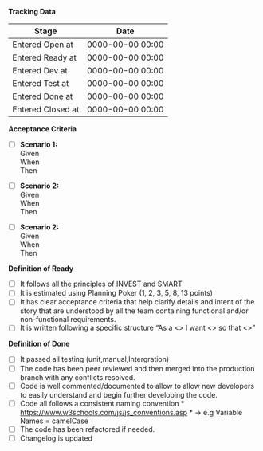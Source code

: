 **Tracking Data**

| Stage | Date |
| ------ | ------ |
| Entered Open at | 0000-00-00 00:00 |
| Entered Ready at | 0000-00-00 00:00 |
| Entered Dev at | 0000-00-00 00:00 |
| Entered Test at | 0000-00-00 00:00 |
| Entered Done at | 0000-00-00 00:00 |
| Entered Closed at | 0000-00-00 00:00 |

**Acceptance Criteria**

- [ ] **Scenario 1:** \
Given \
When \
Then

- [ ] **Scenario 2:** \
Given \
When \
Then

- [ ] **Scenario 2:** \
Given \
When \
Then

**Definition of Ready**
- [ ] It follows all the principles of INVEST and SMART
- [ ] It is estimated using Planning Poker (1, 2, 3, 5, 8, 13 points)
- [ ] It has clear acceptance criteria that help clarify details and intent of the story that are understood by all the 
team containing functional and/or non-functional requirements.
- [ ] It is written following a specific structure “As a <> I want <> so that <>”

**Definition of Done**
- [ ] It passed all  testing (unit,manual,Intergration)
- [ ] The code has been peer reviewed and then merged into the production branch with any conflicts resolved. 
- [ ] Code is well commented/documented to allow to allow new developers to easily understand and begin further developing the code.
- [ ] Code all follows a consistent naming convention *  https://www.w3schools.com/js/js_conventions.asp * ->  e.g Variable Names = camelCase
- [ ] The code has been refactored if needed.
- [ ] Changelog is updated
